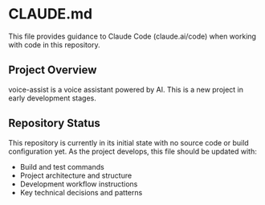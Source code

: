 # CLAUDE.md

This file provides guidance to Claude Code (claude.ai/code) when working with code in this repository.

## Project Overview

voice-assist is a voice assistant powered by AI. This is a new project in early development stages.

## Repository Status

This repository is currently in its initial state with no source code or build configuration yet. As the project develops, this file should be updated with:

- Build and test commands
- Project architecture and structure
- Development workflow instructions
- Key technical decisions and patterns
